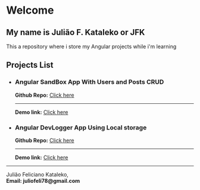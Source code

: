 # Welcome
## My name is Julião F. Kataleko or JFK

<p>This a repository where i store my Angular projects while i'm learning</p>

## Projects List

<ul>
    <li>
        <h3>Angular SandBox App With Users and Posts CRUD</h3>
        <b>Github Repo:</b>
            <a target="_blank" href="https://github.com/juliaokataleko/angular-sandbox-app">Click here</a>
        <hr>
        <b>Demo link:</b>
        <a target="_blank" href="https://angular-projects.windmot.com/sandbox/">Click here</a>
    </li>
    <li>
        <h3>Angular DevLogger App Using Local storage</h3>
        <b>Github Repo:</b>
        <a target="_blank" href="https://github.com/juliaokataleko/angular-devlogger">Click here</a>
        <hr>
        <b>Demo link:</b>
        <a target="_blank" href="https://angular-projects.windmot.com/devlogger/">Click here</a>
    </li>
</ul>

<hr/>
Julião Feliciano Kataleko, <br>
<b>Email: </a> juliofeli78@gmail.com